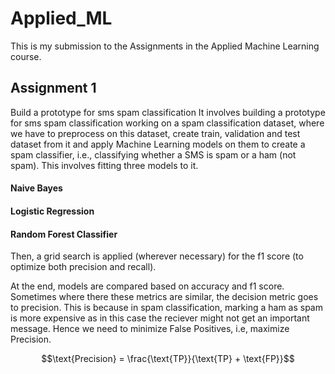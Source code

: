 # Applied_ML


This is my submission to the Assignments in the Applied Machine Learning course.


## Assignment 1
Build a prototype for sms spam classification
It involves building a prototype for sms spam classification working on a spam classification dataset, where we have to preprocess on this dataset, create train, validation and test dataset from it and apply Machine Learning models on them to create a spam classifier, i.e., classifying whether a SMS is spam or a ham (not spam). This involves fitting three models to it.

#### Naive Bayes
#### Logistic Regression
#### Random Forest Classifier

Then, a grid search is applied (wherever necessary) for the f1 score (to optimize both precision and recall).

At the end, models are compared based on accuracy and f1 score. Sometimes where there these metrics are similar, the decision metric goes to precision. This is because in spam classification, marking a ham as spam is more expensive as in this case the reciever might not get an important message. Hence we need to minimize False Positives, i.e, maximize Precision.

$$\text{Precision} = \frac{\text{TP}}{\text{TP} + \text{FP}}$$
